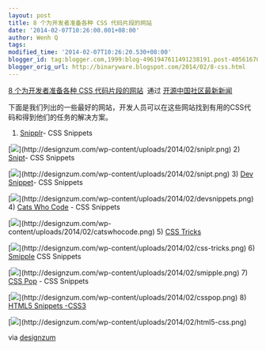 ```yaml
---
layout: post
title: 8 个为开发者准备各种 CSS 代码片段的网站
date: '2014-02-07T10:26:00.001+08:00'
author: Wenh Q
tags:
modified_time: '2014-02-07T10:26:20.530+08:00'
blogger_id: tag:blogger.com,1999:blog-4961947611491238191.post-4056167034063347384
blogger_orig_url: http://binaryware.blogspot.com/2014/02/8-css.html
---
```

[8 个为开发者准备各种 CSS
代码片段的网站](http://www.oschina.net/news/48475/8-great-sites-for-css-code-snippets-for-developers)  通过
[开源中国社区最新新闻](http://www.oschina.net/?from=rss)

下面是我们列出的一些最好的网站，开发人员可以在这些网站找到有用的CSS代码和得到他们的任务的解决方案。
1) [Snipplr](http://snipplr.com/all/language/css)- CSS Snippets

[![](https://images-blogger-opensocial.googleusercontent.com/gadgets/proxy?url=http%3A%2F%2Fstatic.oschina.net%2Fuploads%2Fimg%2F201402%2F04080919_zorp.png&container=blogger&gadget=a&rewriteMime=image%2F*)](http://designzum.com/wp-content/uploads/2014/02/sniplr.png)
2) [Snipt](https://snipt.net/public/tag/css/)- CSS Snippets

[![](https://images-blogger-opensocial.googleusercontent.com/gadgets/proxy?url=http%3A%2F%2Fstatic.oschina.net%2Fuploads%2Fimg%2F201402%2F04080920_CH2N.png&container=blogger&gadget=a&rewriteMime=image%2F*)](http://designzum.com/wp-content/uploads/2014/02/snipt.png)
3) [Dev Snippet](http://devsnippets.com/)- CSS Snippets

[![](https://images-blogger-opensocial.googleusercontent.com/gadgets/proxy?url=http%3A%2F%2Fstatic.oschina.net%2Fuploads%2Fimg%2F201402%2F04080922_2Z0g.png&container=blogger&gadget=a&rewriteMime=image%2F*)](http://designzum.com/wp-content/uploads/2014/02/devsnippets.png)
4) [Cats Who Code](http://www.catswhocode.com/blog/language/css-3) - CSS
Snippets

[![](https://images-blogger-opensocial.googleusercontent.com/gadgets/proxy?url=http%3A%2F%2Fstatic.oschina.net%2Fuploads%2Fimg%2F201402%2F04080925_3sk2.png&container=blogger&gadget=a&rewriteMime=image%2F*)](http://designzum.com/wp-content/uploads/2014/02/catswhocode.png)
5) [CSS Tricks](http://css-tricks.com/snippets/)

[![](https://images-blogger-opensocial.googleusercontent.com/gadgets/proxy?url=http%3A%2F%2Fstatic.oschina.net%2Fuploads%2Fimg%2F201402%2F04080926_6hcF.png&container=blogger&gadget=a&rewriteMime=image%2F*)](http://designzum.com/wp-content/uploads/2014/02/css-tricks.png)
6) [Smipple](http://www.smipple.net/lang/css) CSS Snippets

[![](https://images-blogger-opensocial.googleusercontent.com/gadgets/proxy?url=http%3A%2F%2Fstatic.oschina.net%2Fuploads%2Fimg%2F201402%2F04080927_Fx3r.png&container=blogger&gadget=a&rewriteMime=image%2F*)](http://designzum.com/wp-content/uploads/2014/02/smipple.png)
7) [CSS Pop](http://www.csspop.com/) - CSS Snippets

[![](https://images-blogger-opensocial.googleusercontent.com/gadgets/proxy?url=http%3A%2F%2Fstatic.oschina.net%2Fuploads%2Fimg%2F201402%2F04080928_4isc.png&container=blogger&gadget=a&rewriteMime=image%2F*)](http://designzum.com/wp-content/uploads/2014/02/csspop.png)
8) [HTML5 Snippets -CSS3](http://html5snippets.com/snippets?tag=css3)

[![](https://images-blogger-opensocial.googleusercontent.com/gadgets/proxy?url=http%3A%2F%2Fstatic.oschina.net%2Fuploads%2Fimg%2F201402%2F04080930_AjO9.png&container=blogger&gadget=a&rewriteMime=image%2F*)](http://designzum.com/wp-content/uploads/2014/02/html5-css.png)

via
[designzum](http://designzum.com/2014/02/03/8-great-sites-for-css-code-snippets-for-developers/)
